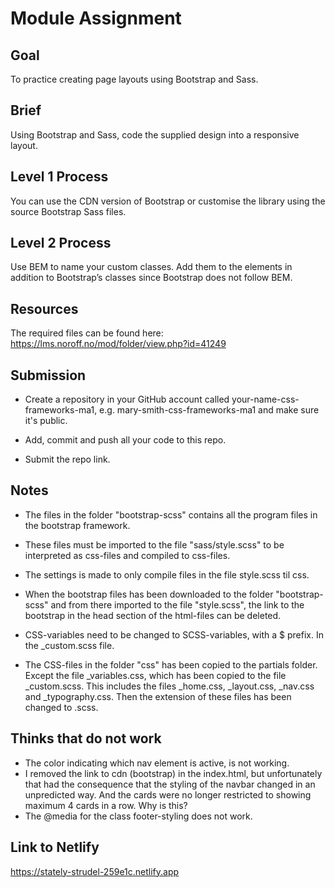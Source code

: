 # Module Assignment

## Goal

To practice creating page layouts using Bootstrap and Sass.

## Brief
Using Bootstrap and Sass, code the supplied design into a responsive layout.

## Level 1 Process
You can use the CDN version of Bootstrap or customise the library using the source Bootstrap Sass files.

## Level 2 Process
Use BEM to name your custom classes. Add them to the elements in addition to Bootstrap’s classes since Bootstrap does not follow BEM.

## Resources
The required files can be found here: https://lms.noroff.no/mod/folder/view.php?id=41249



## Submission
- Create a repository in your GitHub account called your-name-css-frameworks-ma1, e.g. mary-smith-css-frameworks-ma1 and make sure it's public.

-  Add, commit and push all your code to this repo.

- Submit the repo link.


## Notes
-  The files in the folder "bootstrap-scss" contains all the program files in the bootstrap framework. 

- These files must be imported to the file "sass/style.scss" to be interpreted as css-files and compiled to css-files. 

- The settings is made to only compile files in the file style.scss til css. 

- When the bootstrap files has been downloaded to the folder "bootstrap-scss" and from there imported to the file "style.scss", the link to the bootstrap in the head section of the html-files can be deleted.

- CSS-variables need to be changed to SCSS-variables, with a $ prefix. In the _custom.scss file. 

- The CSS-files in the folder "css" has been copied to the partials folder.
Except the file _variables.css, which has been copied to the file _custom.scss. This includes the files _home.css, _layout.css, _nav.css and _typography.css. Then the extension of these files has been changed to .scss. 


## Thinks that do not work
- The color indicating which nav element is active, is not 
working.
- I removed the link to cdn (bootstrap) in the index.html, but unfortunately that had the consequence that the styling of the navbar changed in an unpredicted way. And the cards were no longer restricted to showing maximum 4 cards in a row. Why is this?
- The @media for the class footer-styling does not work. 

## Link to Netlify
https://stately-strudel-259e1c.netlify.app


